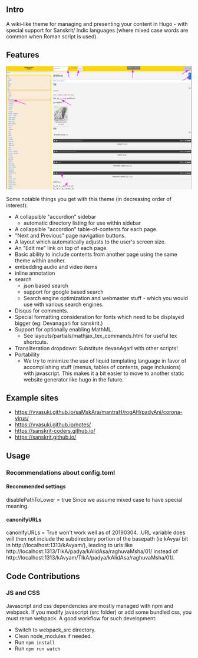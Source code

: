 ## Intro
A wiki-like theme for managing and presenting your content in Hugo - with special support for Sanskrit/ Indic languages (where mixed case words are common when Roman script is used).

## Features
![Annotated screenshot](images/screenshot_annotated.png)


Some notable things you get with this theme (in decreasing order of interest):

- A collapsible "accordion" sidebar
  - automatic directory listing for use within sidebar
- A collapsible "accordion" table-of-contents for each page.
- "Next and Previous" page navigation buttons. 
- A layout which automatically adjusts to the user's screen size. 
- An "Edit me" link on top of each page.
- Basic ability to include contents from another page using the same theme within anoher. 
- embedding audio and video items 
- inline annotation
- search
  - json based search
  - support for google based search
  - Search engine optimization and webmaster stuff - which you would use with various search engines.
- Disqus for comments.
- Special formatting consideration for fonts which need to be displayed bigger (eg: Devanagari for sanskrit.)
- Support for optionally enabling MathML.
  - See layouts/partials/mathjax_tex_commands.html for useful tex shortcuts.
- Transliteration dropdown: Substitute devanAgarI with other scripts!
- Portability
  - We try to minimize the use of liquid templating language in favor of accomplishing stuff (menus, tables of contents, page inclusions) with javascript. This makes it a bit easier to move to another static website generator like hugo in the future.


## Example sites

- https://vvasuki.github.io/saMskAra/mantraH/rogAH/padyAni/corona-virus/
- https://vvasuki.github.io/notes/
- https://sanskrit-coders.github.io/
- https://sanskrit.github.io/


## Usage

### Recommendations about config.toml
#### Recommended settings
disablePathToLower = true Since we assume mixed case to have special meaning.

#### canonifyURLs
canonifyURLs = True won't work well as of 20190304. .URL variable does will then not include the subdirectory portion of the basepath (ie kAvya/ bit in http://localhost:1313/kAvyam/), leading to urls like http://localhost:1313/TIkA/padya/kAlidAsa/raghuvaMsha/01/ instead of  http://localhost:1313/kAvyam/TIkA/padya/kAlidAsa/raghuvaMsha/01/.


## Code Contributions
### JS and CSS
Javascript and css dependencies are mostly managed with npm and webpack.
If you modify javascript (src folder) or add some bundled css, you must rerun webpack. A good workflow for such development:

- Switch to webpack_src directory.
- Clean node_modules if needed.
- Run `npm install`
- Run `npm run watch`